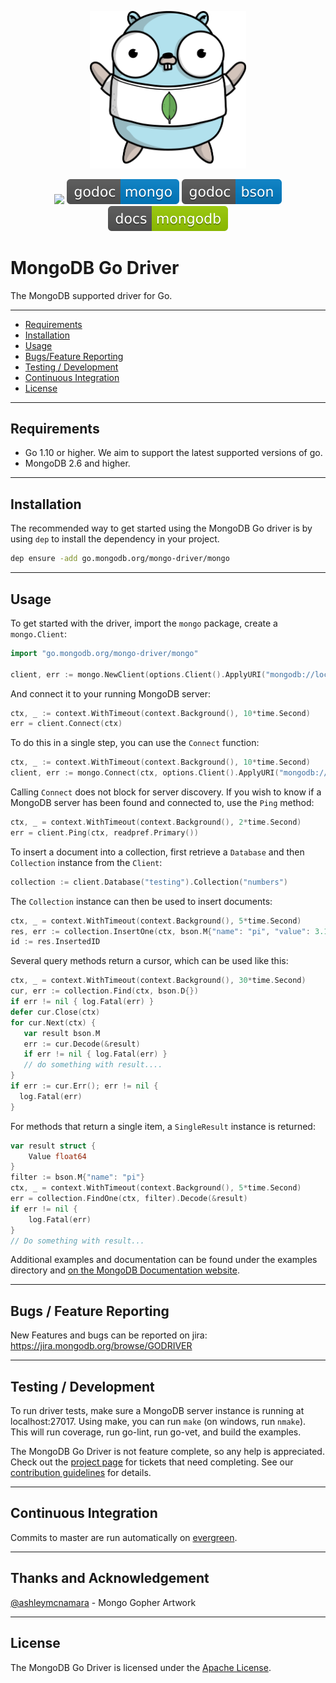 <p align="center"><img src="etc/assets/mongo-gopher.png" width="250"></p>
<p align="center">
  <a href="https://goreportcard.com/report/go.mongodb.org/mongo-driver"><img src="https://goreportcard.com/badge/go.mongodb.org/mongo-driver"></a>
  <a href="https://godoc.org/go.mongodb.org/mongo-driver/mongo"><img src="etc/assets/godoc-mongo-blue.svg" alt="GoDoc"></a>
  <a href="https://godoc.org/go.mongodb.org/mongo-driver/bson"><img src="etc/assets/godoc-bson-blue.svg" alt="GoDoc"></a>
  <a href="https://docs.mongodb.com/ecosystem/drivers/go/"><img src="etc/assets/docs-mongodb-green.svg"></a>
</p>

# MongoDB Go Driver

The MongoDB supported driver for Go.

-------------------------
- [Requirements](#requirements)
- [Installation](#installation)
- [Usage](#usage)
- [Bugs/Feature Reporting](#bugs-feature-reporting)
- [Testing / Development](#testing--development)
- [Continuous Integration](#continuous-integration)
- [License](#license)

-------------------------
## Requirements

- Go 1.10 or higher. We aim to support the latest supported versions of go.
- MongoDB 2.6 and higher.

-------------------------
## Installation

The recommended way to get started using the MongoDB Go driver is by using `dep` to install the dependency in your project.

```bash
dep ensure -add go.mongodb.org/mongo-driver/mongo
```

-------------------------
## Usage

To get started with the driver, import the `mongo` package, create a `mongo.Client`:

```go
import "go.mongodb.org/mongo-driver/mongo"

client, err := mongo.NewClient(options.Client().ApplyURI("mongodb://localhost:27017"))
```

And connect it to your running MongoDB server:

```go
ctx, _ := context.WithTimeout(context.Background(), 10*time.Second)
err = client.Connect(ctx)
```

To do this in a single step, you can use the `Connect` function:

```go
ctx, _ := context.WithTimeout(context.Background(), 10*time.Second)
client, err := mongo.Connect(ctx, options.Client().ApplyURI("mongodb://localhost:27017"))
```

Calling `Connect` does not block for server discovery. If you wish to know if a MongoDB server has been found and connected to,
use the `Ping` method:

```go
ctx, _ = context.WithTimeout(context.Background(), 2*time.Second)
err = client.Ping(ctx, readpref.Primary())
```

To insert a document into a collection, first retrieve a `Database` and then `Collection` instance from the `Client`:

```go
collection := client.Database("testing").Collection("numbers")
```

The `Collection` instance can then be used to insert documents:

```go
ctx, _ = context.WithTimeout(context.Background(), 5*time.Second)
res, err := collection.InsertOne(ctx, bson.M{"name": "pi", "value": 3.14159})
id := res.InsertedID
```

Several query methods return a cursor, which can be used like this:

```go
ctx, _ = context.WithTimeout(context.Background(), 30*time.Second)
cur, err := collection.Find(ctx, bson.D{})
if err != nil { log.Fatal(err) }
defer cur.Close(ctx)
for cur.Next(ctx) {
   var result bson.M
   err := cur.Decode(&result)
   if err != nil { log.Fatal(err) }
   // do something with result....
}
if err := cur.Err(); err != nil {
  log.Fatal(err)
}
```

For methods that return a single item, a `SingleResult` instance is returned:

```go
var result struct {
    Value float64
}
filter := bson.M{"name": "pi"}
ctx, _ = context.WithTimeout(context.Background(), 5*time.Second)
err = collection.FindOne(ctx, filter).Decode(&result)
if err != nil {
    log.Fatal(err)
}
// Do something with result...
```

Additional examples and documentation can be found under the examples directory and [on the MongoDB Documentation website](https://docs.mongodb.com/ecosystem/drivers/go/).

-------------------------
## Bugs / Feature Reporting

New Features and bugs can be reported on jira: https://jira.mongodb.org/browse/GODRIVER

-------------------------
## Testing / Development

To run driver tests, make sure a MongoDB server instance is running at localhost:27017. Using make, you can run `make` (on windows, run `nmake`).
This will run coverage, run go-lint, run go-vet, and build the examples.

The MongoDB Go Driver is not feature complete, so any help is appreciated. Check out the [project page](https://jira.mongodb.org/browse/GODRIVER)
for tickets that need completing. See our [contribution guidelines](CONTRIBUTING.md) for details.

-------------------------
## Continuous Integration

Commits to master are run automatically on [evergreen](https://evergreen.mongodb.com/waterfall/mongo-go-driver).

-------------------------
## Thanks and Acknowledgement 

<a href="https://github.com/ashleymcnamara">@ashleymcnamara</a> - Mongo Gopher Artwork

-------------------------
## License

The MongoDB Go Driver is licensed under the [Apache License](LICENSE).
